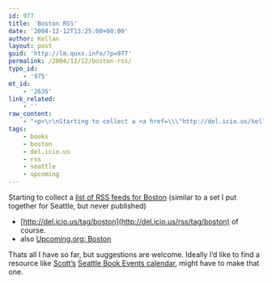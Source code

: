 ```yaml
---
id: 977
title: 'Boston RSS'
date: '2004-12-12T13:25:00+00:00'
author: Kellan
layout: post
guid: 'http://lm.quxx.info/?p=977'
permalink: /2004/12/12/boston-rss/
typo_id:
    - '975'
mt_id:
    - '2635'
link_related:
    - ''
raw_content:
    - "<p>\r\nStarting to collect a <a href=\\\"http://del.icio.us/kellan/boston+rss\\\">list of RSS feeds for Boston</a> (similar to a set I put together for Seattle, but never published)\r\n\r\n<ul>\r\n<li><a href=\\\"http://del.icio.us/rss/tag/boston\\\">http://del.icio.us/tag/boston</a> of course.</li>\r\n<li>also <a href=\\\"http://www.upcoming.org/syndicate/metro/10\\\">Upcoming.org: Boston</a></li>\r\n</ul>\r\n\r\nThats all I have so far, but suggestions are welcome.\r\n</p>\r\n<p>\r\nIdeally I\\'d like to find a resource like <a href=\\\"http://scottstuff.net/\\\">Scott\\'s</a> <a href=\\\"http://scottstuff.net/books/events\\\">Seattle Book Events calendar</a>, might have to make that one.\r\n</p>"
tags:
    - books
    - boston
    - del.icio.us
    - rss
    - seattle
    - upcoming
---
```


Starting to collect a [list of RSS feeds for Boston](http://del.icio.us/kellan/boston+rss) (similar to a set I put together for Seattle, but never published)

- [http://del.icio.us/tag/boston](http://del.icio.us/rss/tag/boston) of course.
- also [Upcoming.org: Boston](http://www.upcoming.org/syndicate/metro/10)

Thats all I have so far, but suggestions are welcome. Ideally I’d like to find a resource like [Scott’s](http://scottstuff.net/) [Seattle Book Events calendar](http://scottstuff.net/books/events), might have to make that one.